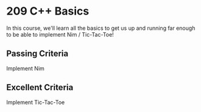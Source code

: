 # 209 C++ Basics

In this course, we'll learn all the basics to get us up and running far enough to be able to implement Nim / Tic-Tac-Toe!

## Passing Criteria
Implement Nim

## Excellent Criteria
Implement Tic-Tac-Toe